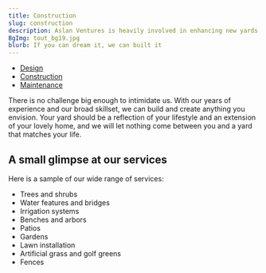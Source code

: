 ```yaml
---
title: Construction
slug: construction
description: Aslan Ventures is heavily involved in enhancing new yards and constructing all types of custom features to show off
BgImg: tout_bg19.jpg
blurb: If you can dream it, we can built it
---
```


<nav class="subNav">
  <ul>
    <li><a href="/design" title="Design">Design</a></li>
    <li class="current"><a href="/construction" title="Construction">Construction</a>
    <li><a href="/maintenance" title="Maintenance">Maintenance</a></li>
  </ul>
</nav>

There is no challenge big enough to intimidate us. With our years of experience and our broad skillset, we can build and create anything you envision. Your yard should be a reflection of your lifestyle and an extension of your lovely home, and we will let nothing come between you and a yard that matches your life.

## A small glimpse at our services

Here is a sample of our wide range of services:

* Trees and shrubs
* Water features and bridges
* Irrigation systems
* Benches and arbors
* Patios
* Gardens
* Lawn installation
* Artificial grass and golf greens
* Fences

